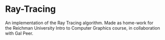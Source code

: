 # Ray-Tracing
An implementation of the Ray Tracing algorithm.
Made as home-work for the Reichman University Intro to Computer Graphics course, in collaboration with Gal Peer.
